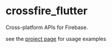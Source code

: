 # crossfire_flutter

Cross-platform APIs for Firebase.

see the [project page](http://github.com/apptreesoftware/crossfire) for usage
examples
